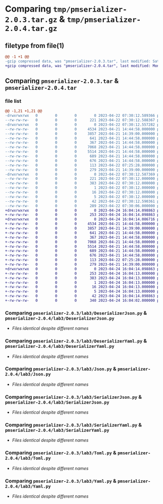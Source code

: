 # Comparing `tmp/pmserializer-2.0.3.tar.gz` & `tmp/pmserializer-2.0.4.tar.gz`

## filetype from file(1)

```diff
@@ -1 +1 @@
-gzip compressed data, was "pmserializer-2.0.3.tar", last modified: Sat Apr 22 07:30:12 2023, max compression
+gzip compressed data, was "pmserializer-2.0.4.tar", last modified: Mon Apr 24 16:04:14 2023, max compression
```

## Comparing `pmserializer-2.0.3.tar` & `pmserializer-2.0.4.tar`

### file list

```diff
@@ -1,21 +1,21 @@
-drwxrwxrwx   0        0        0        0 2023-04-22 07:30:12.589366 pmserializer-2.0.3/
--rw-rw-rw-   0        0        0      221 2023-04-22 07:30:12.588367 pmserializer-2.0.3/PKG-INFO
-drwxrwxrwx   0        0        0        0 2023-04-22 07:30:12.557282 pmserializer-2.0.3/lab3/
--rw-rw-rw-   0        0        0     4534 2023-04-21 14:44:58.000000 pmserializer-2.0.3/lab3/DeserializerJson.py
--rw-rw-rw-   0        0        0     3857 2023-04-21 14:39:00.000000 pmserializer-2.0.3/lab3/DeserializerYaml.py
--rw-rw-rw-   0        0        0      641 2023-04-21 14:44:58.000000 pmserializer-2.0.3/lab3/Json.py
--rw-rw-rw-   0        0        0      367 2023-04-21 14:44:58.000000 pmserializer-2.0.3/lab3/SerializerFactory.py
--rw-rw-rw-   0        0        0     7068 2023-04-21 14:44:58.000000 pmserializer-2.0.3/lab3/SerializerJson.py
--rw-rw-rw-   0        0        0     5514 2023-04-21 14:44:58.000000 pmserializer-2.0.3/lab3/SerializerYaml.py
--rw-rw-rw-   0        0        0      689 2023-04-21 14:44:58.000000 pmserializer-2.0.3/lab3/Toml.py
--rw-rw-rw-   0        0        0      676 2023-04-21 14:44:58.000000 pmserializer-2.0.3/lab3/Yaml.py
--rw-rw-rw-   0        0        0      113 2023-04-22 07:25:28.000000 pmserializer-2.0.3/lab3/__init__.py
--rw-rw-rw-   0        0        0      279 2023-04-21 14:39:00.000000 pmserializer-2.0.3/lab3/constants.py
-drwxrwxrwx   0        0        0        0 2023-04-22 07:30:12.587369 pmserializer-2.0.3/pmserializer.egg-info/
--rw-rw-rw-   0        0        0      221 2023-04-22 07:30:12.000000 pmserializer-2.0.3/pmserializer.egg-info/PKG-INFO
--rw-rw-rw-   0        0        0      383 2023-04-22 07:30:12.000000 pmserializer-2.0.3/pmserializer.egg-info/SOURCES.txt
--rw-rw-rw-   0        0        0        1 2023-04-22 07:30:12.000000 pmserializer-2.0.3/pmserializer.egg-info/dependency_links.txt
--rw-rw-rw-   0        0        0       16 2023-04-22 07:30:12.000000 pmserializer-2.0.3/pmserializer.egg-info/requires.txt
--rw-rw-rw-   0        0        0        5 2023-04-22 07:30:12.000000 pmserializer-2.0.3/pmserializer.egg-info/top_level.txt
--rw-rw-rw-   0        0        0       42 2023-04-22 07:30:12.590361 pmserializer-2.0.3/setup.cfg
--rw-rw-rw-   0        0        0      289 2023-04-22 07:30:06.000000 pmserializer-2.0.3/setup.py
+drwxrwxrwx   0        0        0        0 2023-04-24 16:04:14.098863 pmserializer-2.0.4/
+-rw-rw-rw-   0        0        0      253 2023-04-24 16:04:14.098863 pmserializer-2.0.4/PKG-INFO
+drwxrwxrwx   0        0        0        0 2023-04-24 16:04:14.086716 pmserializer-2.0.4/lab3/
+-rw-rw-rw-   0        0        0     4534 2023-04-21 14:44:58.000000 pmserializer-2.0.4/lab3/DeserializerJson.py
+-rw-rw-rw-   0        0        0     3857 2023-04-21 14:39:00.000000 pmserializer-2.0.4/lab3/DeserializerYaml.py
+-rw-rw-rw-   0        0        0      641 2023-04-21 14:44:58.000000 pmserializer-2.0.4/lab3/Json.py
+-rw-rw-rw-   0        0        0      367 2023-04-21 14:44:58.000000 pmserializer-2.0.4/lab3/SerializerFactory.py
+-rw-rw-rw-   0        0        0     7068 2023-04-21 14:44:58.000000 pmserializer-2.0.4/lab3/SerializerJson.py
+-rw-rw-rw-   0        0        0     5514 2023-04-21 14:44:58.000000 pmserializer-2.0.4/lab3/SerializerYaml.py
+-rw-rw-rw-   0        0        0      689 2023-04-21 14:44:58.000000 pmserializer-2.0.4/lab3/Toml.py
+-rw-rw-rw-   0        0        0      676 2023-04-21 14:44:58.000000 pmserializer-2.0.4/lab3/Yaml.py
+-rw-rw-rw-   0        0        0      113 2023-04-22 07:25:28.000000 pmserializer-2.0.4/lab3/__init__.py
+-rw-rw-rw-   0        0        0      279 2023-04-21 14:39:00.000000 pmserializer-2.0.4/lab3/constants.py
+drwxrwxrwx   0        0        0        0 2023-04-24 16:04:14.098863 pmserializer-2.0.4/pmserializer.egg-info/
+-rw-rw-rw-   0        0        0      253 2023-04-24 16:04:13.000000 pmserializer-2.0.4/pmserializer.egg-info/PKG-INFO
+-rw-rw-rw-   0        0        0      383 2023-04-24 16:04:13.000000 pmserializer-2.0.4/pmserializer.egg-info/SOURCES.txt
+-rw-rw-rw-   0        0        0        1 2023-04-24 16:04:13.000000 pmserializer-2.0.4/pmserializer.egg-info/dependency_links.txt
+-rw-rw-rw-   0        0        0       16 2023-04-24 16:04:13.000000 pmserializer-2.0.4/pmserializer.egg-info/requires.txt
+-rw-rw-rw-   0        0        0        5 2023-04-24 16:04:13.000000 pmserializer-2.0.4/pmserializer.egg-info/top_level.txt
+-rw-rw-rw-   0        0        0       42 2023-04-24 16:04:14.098863 pmserializer-2.0.4/setup.cfg
+-rw-rw-rw-   0        0        0      340 2023-04-24 16:04:02.000000 pmserializer-2.0.4/setup.py
```

### Comparing `pmserializer-2.0.3/lab3/DeserializerJson.py` & `pmserializer-2.0.4/lab3/DeserializerJson.py`

 * *Files identical despite different names*

### Comparing `pmserializer-2.0.3/lab3/DeserializerYaml.py` & `pmserializer-2.0.4/lab3/DeserializerYaml.py`

 * *Files identical despite different names*

### Comparing `pmserializer-2.0.3/lab3/Json.py` & `pmserializer-2.0.4/lab3/Json.py`

 * *Files identical despite different names*

### Comparing `pmserializer-2.0.3/lab3/SerializerJson.py` & `pmserializer-2.0.4/lab3/SerializerJson.py`

 * *Files identical despite different names*

### Comparing `pmserializer-2.0.3/lab3/SerializerYaml.py` & `pmserializer-2.0.4/lab3/SerializerYaml.py`

 * *Files identical despite different names*

### Comparing `pmserializer-2.0.3/lab3/Toml.py` & `pmserializer-2.0.4/lab3/Toml.py`

 * *Files identical despite different names*

### Comparing `pmserializer-2.0.3/lab3/Yaml.py` & `pmserializer-2.0.4/lab3/Yaml.py`

 * *Files identical despite different names*

